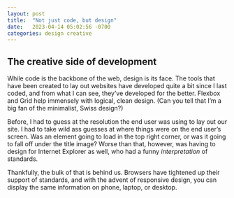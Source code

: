 ```yaml
---
layout: post
title:  "Not just code, but design"
date:   2023-04-14 05:02:56 -0700
categories: design creative
---
```


## The creative side of development

While code is the backbone of the web, design is its face. The tools that have been created to lay out websites have developed quite a bit since I last coded, and from what I can see, they’ve developed for the better. Flexbox and Grid help immensely with logical, clean design. (Can you tell that I’m a big fan of the minimalist, Swiss design?) 

Before, I had to guess at the resolution the end user was using to lay out our site. I had to take wild ass guesses at where things were on the end user’s screen. Was an element going to load in the top right corner, or was it going to fall off under the title image? Worse than that, however, was having to design for Internet Explorer as well, who had a funny <em>interpretation</em> of standards.

Thankfully, the bulk of that is behind us. Browsers have tightened up their support of standards, and with the advent of responsive design, you can display the same information on phone, laptop, or desktop.
